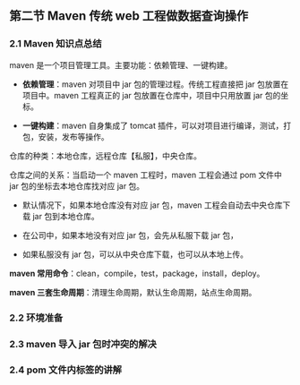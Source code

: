 ## 第二节 Maven 传统 web 工程做数据查询操作

### 2.1 Maven 知识点总结

maven 是一个项目管理工具。主要功能：依赖管理、一键构建。

* **依赖管理**：maven 对项目中 jar 包的管理过程。传统工程直接把 jar 包放置在项目中。maven 工程真正的 jar 包放置在仓库中，项目中只用放置 jar 包的坐标。

* **一键构建**：maven 自身集成了 tomcat 插件，可以对项目进行编译，测试，打包，安装，发布等操作。


仓库的种类：本地仓库，远程仓库【私服】，中央仓库。

仓库之间的关系：当启动一个 maven 工程时，maven 工程会通过 pom 文件中 jar 包的坐标去本地仓库找对应 jar 包。

* 默认情况下，如果本地仓库没有对应 jar 包，maven 工程会自动去中央仓库下载 jar 包到本地仓库。

* 在公司中，如果本地没有对应 jar 包，会先从私服下载 jar 包，

* 如果私服没有 jar 包，可以从中央仓库下载，也可以从本地上传。

**maven 常用命令**：clean，compile，test，package，install，deploy。

**maven 三套生命周期**：清理生命周期，默认生命周期，站点生命周期。


### 2.2 环境准备



### 2.3 maven 导入 jar 包时冲突的解决



### 2.4 pom 文件内标签的讲解


